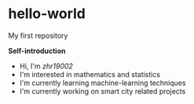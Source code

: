 # hello-world
My first repository

**Self-introduction**
- Hi, I'm *zhr19002*
- I'm interested in mathematics and statistics
- I'm currently learning machine-learning techniques
- I'm currently working on smart city related projects

